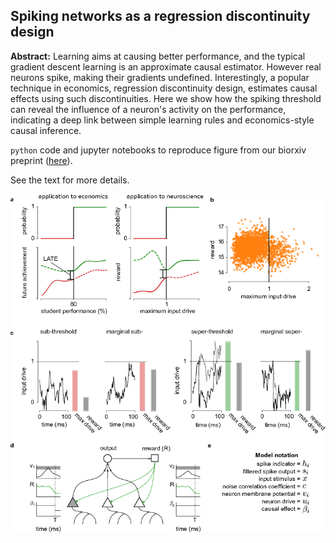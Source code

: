 ## Spiking networks as a regression discontinuity design

**Abstract:** Learning aims at causing better performance, and the typical gradient descent learning is an approximate causal estimator. However real neurons spike, making their gradients undefined. Interestingly, a popular technique in economics, regression discontinuity design, estimates causal effects using such discontinuities. Here we show how the spiking threshold can reveal the influence of a neuron's activity on the performance, indicating a deep link between simple learning rules and economics-style causal inference.

`python` code and jupyter notebooks to reproduce figure from our biorxiv preprint ([here](https://www.biorxiv.org/content/early/2018/01/24/253351.article-info)).

See the text for more details.

![alt text](fig1.png "Figure 1")
